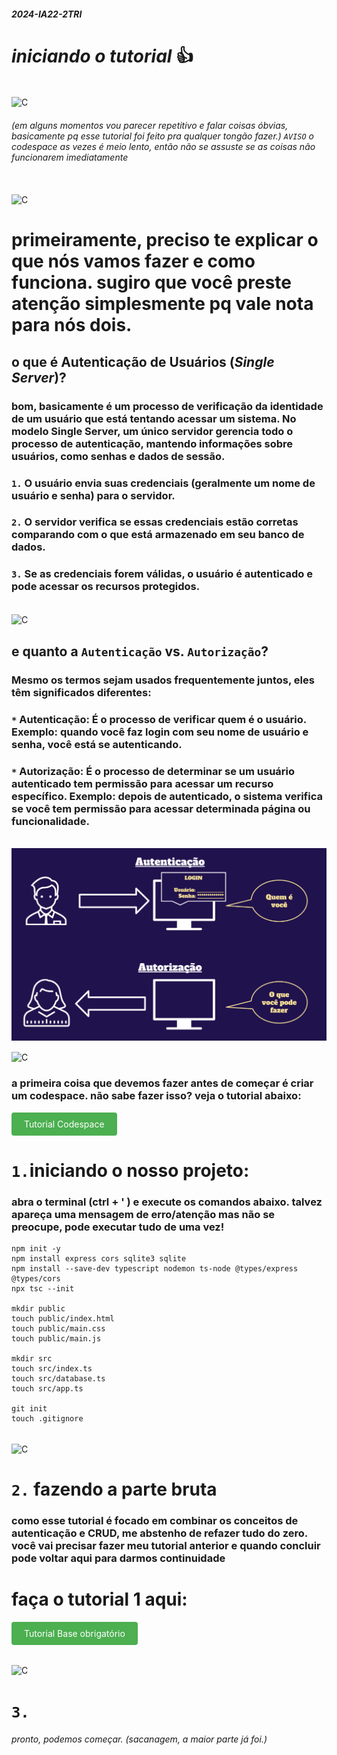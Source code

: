 ##### 2024-IA22-2TRI
# *iniciando o tutorial* 👍

<div style="display: inline_block"><br/>
   <img align="center" alt="C" src="https://media.giphy.com/media/YtCAXWS94FZbWiKmKH/giphy.gif?cid=ecf05e47oncgcuvvpoeulkadb6geg0jqwa4z76tr4fxzez00&ep=v1_gifs_search&rid=giphy.gif&ct=g" />
</div>


###### (em alguns momentos vou parecer repetitivo e falar coisas óbvias, basicamente pq esse tutorial foi feito pra qualquer tongão fazer.) `AVISO` o codespace as vezes é meio lento, então não se assuste se as coisas não funcionarem imediatamente

<div style="display: inline_block"><br/>
   <img align="center" alt="C" src="https://user-images.githubusercontent.com/73097560/115834477-dbab4500-a447-11eb-908a-139a6edaec5c.gif" />
</div>

# primeiramente, preciso te explicar o que nós vamos fazer e como funciona. sugiro que você preste atenção simplesmente pq vale nota para nós dois.

## o que é Autenticação de Usuários (*Single Server*)?
### bom, basicamente é um processo de verificação da identidade de um usuário que está tentando acessar um sistema. No modelo Single Server, um único servidor gerencia todo o processo de autenticação, mantendo informações sobre usuários, como senhas e dados de sessão.

### `1.` O usuário envia suas credenciais (geralmente um nome de usuário e senha) para o servidor.

### `2.` O servidor verifica se essas credenciais estão corretas comparando com o que está armazenado em seu banco de dados.

### `3.` Se as credenciais forem válidas, o usuário é autenticado e pode acessar os recursos protegidos.

<div style="display: inline_block"><br/>
   <img align="center" alt="C" src="https://user-images.githubusercontent.com/73097560/115834477-dbab4500-a447-11eb-908a-139a6edaec5c.gif" />
</div>

## e quanto a `Autenticação` vs. `Autorização`?
### Mesmo os termos sejam usados frequentemente juntos, eles têm significados diferentes:

### `*` Autenticação: É o processo de verificar quem é o usuário. Exemplo: quando você faz login com seu nome de usuário e senha, você está se autenticando.

### `*` Autorização: É o processo de determinar se um usuário autenticado tem permissão para acessar um recurso específico. Exemplo: depois de autenticado, o sistema verifica se você tem permissão para acessar determinada página ou funcionalidade.

<div style="display: inline_block"><br/>
   <img align="center" alt="C" src="ignore-imagens/autentvsauto.png" />
</div>

<div style="display: inline_block"><br/>
   <img align="center" alt="C" src="https://user-images.githubusercontent.com/73097560/115834477-dbab4500-a447-11eb-908a-139a6edaec5c.gif" />
</div>

### a primeira coisa que devemos fazer antes de começar é criar um codespace. não sabe fazer isso? veja o tutorial abaixo:
<a href="https://github.com/prof-varela/tutoriais/blob/main/tutorial/codespace.md" style="background-color: #4CAF50; color: white; padding: 10px 20px; text-align: center; text-decoration: none; display: inline-block; border-radius: 4px;">Tutorial Codespace</a>


# `1.`iniciando o nosso projeto:
### abra o terminal (ctrl + ' ) e execute os comandos abaixo. talvez apareça uma mensagem de erro/atenção mas não se preocupe, pode executar tudo de uma vez! 

```
npm init -y
npm install express cors sqlite3 sqlite
npm install --save-dev typescript nodemon ts-node @types/express @types/cors
npx tsc --init

mkdir public
touch public/index.html
touch public/main.css
touch public/main.js

mkdir src
touch src/index.ts
touch src/database.ts
touch src/app.ts

git init
touch .gitignore
```

<div style="display: inline_block"><br/>
   <img align="center" alt="C" src="https://user-images.githubusercontent.com/73097560/115834477-dbab4500-a447-11eb-908a-139a6edaec5c.gif" />
</div>


# `2.` fazendo a parte bruta
### como esse tutorial é focado em combinar os conceitos de autenticação e CRUD, me abstenho de refazer tudo do zero. você vai precisar fazer meu tutorial anterior e quando concluir pode voltar aqui para darmos continuidade

# faça o tutorial 1 aqui: 
<a href="https://github.com/GabrielRicardo1/2024-IA22-2TRI" style="background-color: #4CAF50; color: white; padding: 10px 20px; text-align: center; text-decoration: none; display: inline-block; border-radius: 4px;">Tutorial Base obrigatório</a>


<div style="display: inline_block"><br/>
   <img align="center" alt="C" src="https://user-images.githubusercontent.com/73097560/115834477-dbab4500-a447-11eb-908a-139a6edaec5c.gif" />
</div>

# `3.`
###### pronto, podemos começar. (sacanagem, a maior parte já foi.)
